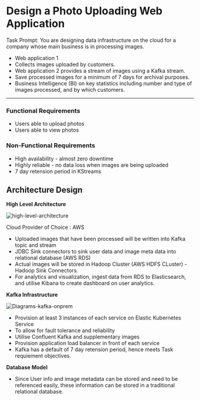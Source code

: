 # Design a Photo Uploading Web Application

Task Prompt:
You are designing data infrastructure on the cloud for a company whose main business is in processing images.

- Web application 1 
- Collects images uploaded by customers. 
- Web application 2 provides a stream of images using a Kafka stream. 
- Save processed images for a minimum of 7 days for archival purposes.
- Business Intelligence (BI) on key statistics including number and type of images processed, and by which customers.

-----------------------

### Functional Requirements
- Users able to upload photos
- Users able to view photos

### Non-Functional Requirements
- High availability - almost zero downtime
- Highly reliable - no data loss when images are being uploaded
- 7 day retension period in KStreams

## Architecture Design
<b>High Level Architecture</b>

![high-level-architecture](https://user-images.githubusercontent.com/14856777/161397571-f0109597-d733-4714-bb39-453e56ba25b0.jpg)

Cloud Provider of Choice : AWS

- Uploaded images that have been processed will be written into Kafka topic and stream
- JDBC Sink connectors to sink user data and image meta data into relational database (AWS RDS)
- Actual images will be stored in Hadoop Cluster (AWS HDFS CLuster) - Hadoop Sink Connectors.
- For analytics and visualization, ingest data from RDS to Elasticsearch, and utilise Kibana to create dashboard on user analytics.

<b>Kafka Infrastructure</b>

![Diagrams-kafka-onprem](https://user-images.githubusercontent.com/14856777/161424701-505feb83-57bf-4857-91b1-6f24a5d82a9e.jpg)

- Provision at least 3 instances of each service on Elastic Kubernetes Service
- To allow for fault tolerance and reliability
- Utilise Confluent Kafka and supplementary images
- Provision application load balancer in front of each service
- Kafka has a default of 7 day retension period, hence meets Task requiement objectives.

<b>Database Model</b>

- Since User info and image metadata can be stored and need to be referenced easily, these information can be stored in a traditional relational database. 